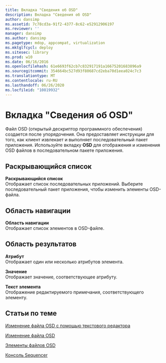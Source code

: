 ```yaml
---
title: Вкладка "Сведения об OSD"
description: Вкладка "Сведения об OSD"
author: dansimp
ms.assetid: 7c78cd3a-91f2-4377-8c62-e52912906197
ms.reviewer: ''
manager: dansimp
ms.author: dansimp
ms.pagetype: mdop, appcompat, virtualization
ms.mktglfcycl: deploy
ms.sitesec: library
ms.prod: w10
ms.date: 06/16/2016
ms.openlocfilehash: 61e6693f62cb7c832917191a16675201683896a9
ms.sourcegitcommit: 354664bc527d93f80687cd2eba70d1eea024c7c3
ms.translationtype: MT
ms.contentlocale: ru-RU
ms.lasthandoff: 06/26/2020
ms.locfileid: "10819932"
---
```

# Вкладка "Сведения об OSD"


Файл OSD (открытый дескриптор программного обеспечения) создается после упорядочения. Она предоставляет инструкции для того, как клиент извлекает и выполняет последовательный пакет приложения. Используйте вкладку **OSD** для отображения и изменения OSD файлов в последовательном пакете приложения.

## Раскрывающийся список


<a href="" id="drop-down"></a>**Раскрывающийся список**  
Отображает список последовательных приложений. Выберите последовательный пакет приложения, чтобы изменить элементы OSD-файла.

## Область навигации


<a href="" id="navigation-pane"></a>**Область навигации**  
Отображает список элементов в OSD-файле.

## Область результатов


<a href="" id="attribute"></a>**Атрибут**  
Отображает один или несколько атрибутов элемента.

<a href="" id="value"></a>**Значение**  
Отображает значение, соответствующее атрибуту.

<a href="" id="element-text"></a>**Текст элемента**  
Отображение редактируемого примечания, соответствующего элементу.

## Статьи по теме


[Изменение файла OSD с помощью текстового редактора](how-to-edit-an-osd-file-using-a-text-editor.md)

[Изменение файла OSD](how-to-edit-an-osd-file.md)

[Элементы файлов OSD](osd-file-elements.md)

[Консоль Sequencer](sequencer-console.md)

 

 






